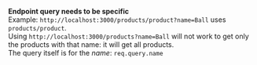 
**Endpoint query needs to be specific**  
Example: `http://localhost:3000/products/product?name=Ball` uses `products/product`.  
Using `http://localhost:3000/products?name=Ball` will not work to get only the products with that name: it will get all products.  
The query itself is for the *name*: `req.query.name`  


